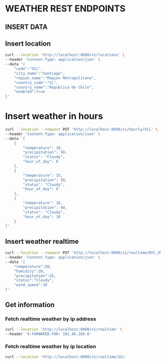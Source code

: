 # WEATHER REST ENDPOINTS

## INSERT DATA

## Insert location

```BASH
curl --location 'http://localhost:8080/v1/locations' \
--header 'Content-Type: application/json' \
--data '{
    "code":"SCL",
    "city_name":"Santiago",
    "region_name":"Region Metropolitana",
    "country_code":"CL",
    "country_name":"Republica de Chile",
    "enabled":true
}'
```
# Insert weather in hours

```bash
curl --location --request PUT 'http://localhost:8080/v1/hourly/SCL' \
--header 'Content-Type: application/json' \
--data '[
    {
        "temperature": 10,
        "precipitation": 50,
        "status": "Cloudy",
        "hour_of_day": 8
    },
    {
        "temperature": 15,
        "precipitation": 50,
        "status": "Cloudy",
        "hour_of_day": 9
    },
    {
        "temperature": 16,
        "precipitation": 40,
        "status": "Cloudy",
        "hour_of_day": 10
    }
]'
```
## Insert weather realtime

```bash
curl --location --request PUT 'http://localhost:8080/v1/realtime/NYC_US' \
--header 'Content-Type: application/json' \
--data '{
    "temperature":50,
    "humidity":20,
    "precipitation":25,
    "status":"Cloudy",
    "wind_speed":30
}'
```

## Get information

### Fetch realtime weather by ip address

```bash
curl --location 'http://localhost:8080/v1/realtime' \
--header 'X-FORWARED-FOR: 101.46.168.0'
```
### Fetch realtime weather by ip location

```bash
curl --location 'http://localhost:8080/v1/realtime/SCL'
```